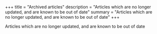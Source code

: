 +++
title = "Archived articles"
description = "Articles which are no longer updated, and are known to be out of date"
summary = "Articles which are no longer updated, and are known to be out of date"
+++

Articles which are no longer updated, and are known to be out of date
